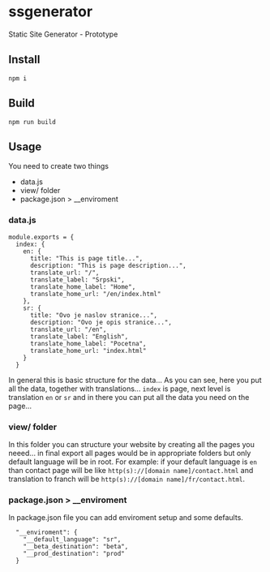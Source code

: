 # ssgenerator

Static Site Generator - Prototype

## Install

`npm i`

## Build

`npm run build`

## Usage

You need to create two things

* data.js
* view/ folder
* package.json > \_\_enviroment

### data.js

```
module.exports = {
  index: {
    en: {
      title: "This is page title...",
      description: "This is page description...",
      translate_url: "/",
      translate_label: "Srpski",
      translate_home_label: "Home",
      translate_home_url: "/en/index.html"
    },
    sr: {
      title: "Ovo je naslov stranice...",
      description: "Ovo je opis stranice...",
      translate_url: "/en",
      translate_label: "English",
      translate_home_label: "Pocetna",
      translate_home_url: "index.html"
    }
  }
```

In general this is basic structure for the data... As you can see, here you put all the data, together with translations...
`index` is page, next level is translation `en` or `sr` and in there you can put all the data you need on the page...

### view/ folder

In this folder you can structure your website by creating all the pages you neeed... in final export all pages would be in appropriate folders but only default language will be in root. For example: if your default language is `en` than contact page will be like `http(s)://[domain name]/contact.html` and translation to franch will be `http(s)://[domain name]/fr/contact.html`.

### package.json > \_\_enviroment

In package.json file you can add enviroment setup and some defaults.

```
  "__enviroment": {
    "__default_language": "sr",
    "__beta_destination": "beta",
    "__prod_destination": "prod"
  }
```

